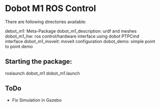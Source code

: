 # Dobot M1 ROS Control
There are following directories available:

debot_m1: Meta-Package
dobot_m1_description: urdf and meshes
dobot_m1_hw: ros control/hardware interface using dobot PTPCmd interface
dobot_m1_moveit: moveit configuration 
dobot_demo: simple point to point demo 


## Starting the package:
roslaunch dobot_m1 dobot_m1.launch

## ToDo
- Fix Simulation in Gazebo

